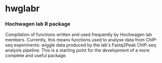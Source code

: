 # hwglabr
### Hochwagen lab R package

Compilation of functions written and used frequently by Hochwagen
lab members. Currently, this means functions used to analyse data from
ChIP-seq experiments: wiggle data produced by the lab's Fastq2Peak ChIP-seq
analysis pipeline. This is a starting point for the development of a more
complete and useful package.

